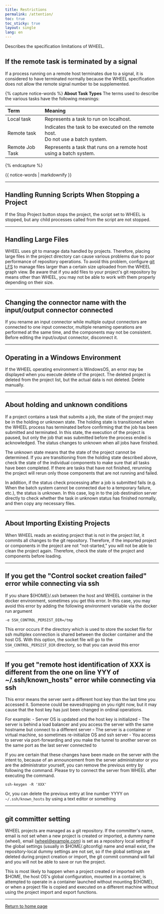```yaml
---
title: Restrictions
permalink: /attention/
toc: true
toc_sticky: true
layout: single
lang: en
---
```


Describes the specification limitations of WHEEL.


## If the remote task is terminated by a signal
If a process running on a remote host terminates due to a signal, it is considered to have terminated normally because the WHEEL specification does not allow the remote signal number to be supplemented.

{% capture notice-words %}
__About Task Types__
The terms used to describe the various tasks have the following meanings:

| Term               | Meaning                                                                |
|:-------------------|:------------------------------------------------------------------ |
| Local task      | Represents a task to run on localhost.                                 |
| Remote task      | Indicates the task to be executed on the remote host. <br/> Do not use a batch system.  |
| Remote Job Task | Represents a task that runs on a remote host using a batch system.       |

{% endcapture %}
<div class="notice--info">
  {{ notice-words | markdownify }}
</div>

***
## Handling Running Scripts When Stopping a Project
If the Stop Project button stops the project, the script set to WHEEL is stopped, but any child processes called from the script are not stopped.

***
## Handling Large Files
WHEEL uses git to manage data handled by projects.
Therefore, placing large files in the project directory can cause various problems due to poor performance of repository operations.
To avoid this problem, configure [git LFS](https://git-lfs.github.com/) to manage files larger than a certain size uploaded from the WHEEL graph view.
Be aware that if you add files to your project's git repository by means other than WHEEL, you may not be able to work with them properly depending on their size.

***
## Changing the connector name with the input/output connector connected
If you rename an input connector while multiple output connectors are connected to one input connector, multiple renaming operations are performed at the same time, and the components may not be consistent.
Before editing the input/output connector, disconnect it.

***
## Operating in a Windows Environment
If the WHEEL operating environment is WindowsOS, an error may be displayed when you execute delete of the project.
The deleted project is deleted from the project list, but the actual data is not deleted. Delete manually.

***
## About holding and unknown conditions
If a project contains a task that submits a job, the state of the project may be in the holding or unknown state.
The holding state is transitioned when the WHEEL process has terminated before confirming that the job has been submitted and terminated.
In this state, the execution of the project is paused, but only the job that was submitted before the process ended is acknowledged.
The status changes to unknown when all jobs have finished.

The unknown state means that the state of the project cannot be determined.
If you are transitioning from the holding state described above, check the state of the individual components to make sure that all tasks have been completed.
If there are tasks that have not finished, rerunning the project will rerun only those components that are not running and failed.

In addition, if the status check processing after a job is submitted fails (e.g. When the batch system cannot be connected due to a temporary failure, etc.), the status is unknown.
In this case, log in to the job destination server directly to check whether the task in unknown status has finished normally, and then copy any necessary files.

***
## About Importing Existing Projects
When WHEEL reads an existing project that is not in the project list, it commits all changes to the git repository.
Therefore, if the imported project or components in the project are not "not-started," you will not be able to clean the project again.
Therefore, check the state of the project and components before loading.

***
## If you get the "Control socket creation failed" error while connecting via ssh
If you share ${HOME}/.ssh between the host and WHEEL container in the docker environment, sometimes you get this error.
In this case, you may avoid this error by adding the following environment variable via the docker run argument

```
-e SSH_CONTROL_PERSIST_DIR=/tmp
```

This error occurs if the directory which is used to store the socket file for ssh multiplex connection
is shared between the docker container and the host OS.
With this option, the socket file will go to the `SSH_CONTROL_PERSIST_DIR` directory, so that you can avoid this error

***
## If you get "remote host identification of XXX is different from the one on line YYY of ~/.ssh/known_hosts" error while connecting via ssh
This error means the server sent a different host key than the last time you accessed it.
Someone could be eavesdropping on you right now, but it may cause that the host key has just been changed in ordinal operations.

For example:
    - Server OS is updated and the host key is initialized
    - The server is behind a load balancer and you access the server with the same hostname but connect to a different server
    - The server is a container or virtual machine, so sometimes re-initialize OS and ssh server
    - You access to server via port-forwarding and you make the tunnel to another server on the same port as the last server connected to

If you are certain that these changes have been made on the server with the intent to, because of an announcement from the server administrator or you are the administrator yourself, you can remove the previous entry by following the command.
Please try to connect the server from WHEEL after executing the command.

```
ssh-keygen -R 'XXX'
```

Or, you can delete the previous entry at line number YYYY on `~/.ssh/known_hosts`  by using a text editor or something

***
## git committer setting
WHEEL projects are managed as a git repository. If the committer's name, email is not set when a new project is created or imported, a dummy name (wheel), email (wheel@example.com) is set as a repository local setting
If the global settings (usually in $HOME/.gitconfig) name and email exist, the repository-local dummy settings are not set, so if the global settings are deleted during project creation or import, the git commit command will fail and you will not be able to save or run the project.

This is most likely to happen when a project created or imported with $HOME, the host OS's global configuration, mounted in a container, is attempted to operate
in a container launched without mounting ${HOME}, or when a project file is copied and executed on a different machine without using the project import and export functions.

--------
[Return to home page]({{site.baseurl}}/)

